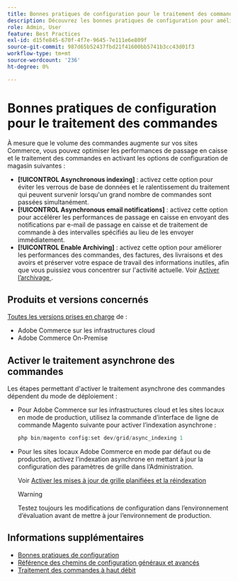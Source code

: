 ```yaml
---
title: Bonnes pratiques de configuration pour le traitement des commandes
description: Découvrez les bonnes pratiques de configuration pour améliorer les performances de passage en caisse et de traitement des commandes.
role: Admin, User
feature: Best Practices
exl-id: d15fe845-670f-4f7e-9645-7e111e6e809f
source-git-commit: 987d65b52437fbd21f41600bb5741b3cc43d01f3
workflow-type: tm+mt
source-wordcount: '236'
ht-degree: 0%

---
```


# Bonnes pratiques de configuration pour le traitement des commandes

À mesure que le volume des commandes augmente sur vos sites Commerce, vous pouvez optimiser les performances de passage en caisse et le traitement des commandes en activant les options de configuration de magasin suivantes :

- **[!UICONTROL Asynchronous indexing]** : activez cette option pour éviter les verrous de base de données et le ralentissement du traitement qui peuvent survenir lorsqu&#39;un grand nombre de commandes sont passées simultanément.
- **[!UICONTROL Asynchronous email notifications]** : activez cette option pour accélérer les performances de passage en caisse en envoyant des notifications par e-mail de passage en caisse et de traitement de commande à des intervalles spécifiés au lieu de les envoyer immédiatement.
- **[!UICONTROL Enable Archiving]** : activez cette option pour améliorer les performances des commandes, des factures, des livraisons et des avoirs et préserver votre espace de travail des informations inutiles, afin que vous puissiez vous concentrer sur l&#39;activité actuelle. Voir [&#x200B; Activer l’archivage &#x200B;](https://experienceleague.adobe.com/fr/docs/commerce-admin/stores-sales/order-management/orders/order-archive).

## Produits et versions concernés

[Toutes les versions prises en charge](../../../release/versions.md) de :

- Adobe Commerce sur les infrastructures cloud
- Adobe Commerce On-Premise

## Activer le traitement asynchrone des commandes

Les étapes permettant d&#39;activer le traitement asynchrone des commandes dépendent du mode de déploiement :

- Pour Adobe Commerce sur les infrastructures cloud et les sites locaux en mode de production, utilisez la commande d’interface de ligne de commande Magento suivante pour activer l’indexation asynchrone :

  ```php
  php bin/magento config:set dev/grid/async_indexing 1
  ```

- Pour les sites locaux Adobe Commerce en mode par défaut ou de production, activez l’indexation asynchrone en mettant à jour la configuration des paramètres de grille dans l’Administration.

  Voir [Activer les mises à jour de grille planifiées et la réindexation](https://experienceleague.adobe.com/docs/commerce-admin/stores-sales/order-management/orders/order-scheduled-operations.html?lang=fr#enable-scheduled-grid-updates-and-reindexing)

  >[!WARNING]
  >
  >Testez toujours les modifications de configuration dans l’environnement d’évaluation avant de mettre à jour l’environnement de production.

## Informations supplémentaires

- [Bonnes pratiques de configuration](../../../performance/configuration.md)
- [Référence des chemins de configuration généraux et avancés](../../../configuration/reference/config-reference-general.md)
- [Traitement des commandes à haut débit](../../../performance/high-throughput-order-processing.md)
